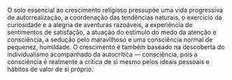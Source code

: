 ﻿O solo essencial ao crescimento religioso pressupõe uma vida progressiva de autorrealização, a coordenação das tendências naturais, o exercício da curiosidade e a alegria de aventuras razoáveis, a experiência de sentimentos de satisfação, a atuação do estímulo do medo da atenção e consciência, a sedução pelo maravilhoso e uma consciência normal de pequenez, humildade. O crescimento é também baseado na descoberta do individualismo acompanhado da autocrítica —  consciência, pois a consciência é realmente a crítica de si mesmo pelos ideais pessoais e hábitos de valor de si próprio.<br />